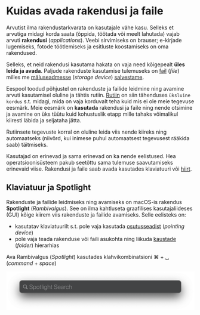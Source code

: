 # Kuidas avada rakendusi ja faile

Arvutist ilma rakendustarkvarata on kasutajale vähe kasu. Selleks et arvutiga midagi korda saata \(õppida, töötada või meelt lahutada\) vajab arvuti **rakendusi** \(_applications_\). Veebi sirvimiseks on brauser; e-kirjade lugemiseks, fotode töötlemiseks ja esitluste koostamiseks on oma rakendused.

Selleks, et neid rakendusi kasutama hakata on vaja need kõigepealt **üles leida ja avada**. Paljude rakenduste kasutamise tulemuseks on [fail](../terminid/sonastik/fail-file.md) \(_file_\) milles me [mäluseadmesse](../terminid/sonastik/maeluseade-storage-device.md) \(_storage device_\) [salvestame](../terminid/sonastik/salvestama-to-store.md).

Eespool toodud põhjustel on rakenduste ja failide leidmine ning avamine arvuti kasutamisel oluline ja tähtis rutiin. [Rutiin](https://sonaveeb.ee/search/unif/dlall/dsall/rutiin/1) on  siin tähenduses `üksluine kordus` s.t. midagi, mida on vaja korduvalt teha kuid mis ei ole meie tegevuse eesmärk. Meie eesmärk on **kasutada** rakendusi ja faile ning nende otsimine ja avamine on üks tüütu kuid kohustuslik etapp mille tahaks võimalikul kiiresti läbida ja seljataha jätta. 

Rutiinsete tegevuste korral on oluline leida viis nende kiireks ning automaatseks \(niivõrd, kui inimese puhul automaatsest tegevusest rääkida saab\) täitmiseks.

Kasutajad on erinevad ja sama erinevad on ka nende eelistused. Hea operatsioonisüsteem pakub seetõttu sama tulemuse saavutamiseks erinevaid viise. Rakendusi ja faile saab avada kasutades klaviatuuri või [hiirt](../terminid/sonastik/hiir-mouse.md).  

## Klaviatuur ja Spotlight

Rakenduste ja failide leidmiseks ning avamiseks on macOS-is rakendus **Spotlight** \(_Rambivalgus_\). See on ilma kahtluseta graafilises kasutajaliideses \(GUI\) kõige kiirem viis rakenduste ja failide avamiseks. Selle eelisteks on:

* kasutatav klaviatuurilt s.t. pole vaja kasutada [osutusseadist](../terminid/sonastik/osutusseadis-pointing-device.md) \(_pointing device_\)
* pole vaja  teada rakenduse või faili asukohta ning liikuda [kaustade](../terminid/sonastik/kaust-folder.md) \(_folder_\) hierarhias

Ava Rambivalgus \(_Spotlight_\) kasutades klahvikombinatsioni ⌘ + ␣ \(_command_  + _space_\)



![](../.gitbook/assets/spotlight.png)



